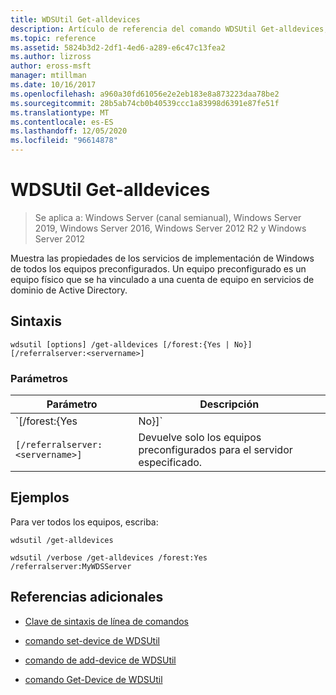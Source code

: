 ```yaml
---
title: WDSUtil Get-alldevices
description: Artículo de referencia del comando WDSUtil Get-alldevices, que muestra las propiedades de los servicios de implementación de Windows de todos los equipos preconfigurados.
ms.topic: reference
ms.assetid: 5824b3d2-2df1-4ed6-a289-e6c47c13fea2
ms.author: lizross
author: eross-msft
manager: mtillman
ms.date: 10/16/2017
ms.openlocfilehash: a960a30fd61056e2e2eb183e8a873223daa78be2
ms.sourcegitcommit: 28b5ab74cb0b40539ccc1a83998d6391e87fe51f
ms.translationtype: MT
ms.contentlocale: es-ES
ms.lasthandoff: 12/05/2020
ms.locfileid: "96614878"
---
```

# <a name="wdsutil-get-alldevices"></a>WDSUtil Get-alldevices

> Se aplica a: Windows Server (canal semianual), Windows Server 2019, Windows Server 2016, Windows Server 2012 R2 y Windows Server 2012

Muestra las propiedades de los servicios de implementación de Windows de todos los equipos preconfigurados. Un equipo preconfigurado es un equipo físico que se ha vinculado a una cuenta de equipo en servicios de dominio de Active Directory.

## <a name="syntax"></a>Sintaxis

```
wdsutil [options] /get-alldevices [/forest:{Yes | No}] [/referralserver:<servername>]
```

### <a name="parameters"></a>Parámetros

| Parámetro | Descripción |
|--|--|
| `[/forest:{Yes | No}]` | Especifica si servicios de implementación de Windows debe devolver equipos en todo el bosque o en el dominio local. La configuración predeterminada es **no**, lo que significa que solo se devuelven los equipos del dominio local. |
| `[/referralserver:<servername>]` | Devuelve solo los equipos preconfigurados para el servidor especificado. |

## <a name="examples"></a>Ejemplos

Para ver todos los equipos, escriba:

```
wdsutil /get-alldevices
```

```
wdsutil /verbose /get-alldevices /forest:Yes /referralserver:MyWDSServer
```

## <a name="additional-references"></a>Referencias adicionales

- [Clave de sintaxis de línea de comandos](command-line-syntax-key.md)

- [comando set-device de WDSUtil](wdsutil-set-device.md)

- [comando de add-device de WDSUtil](wdsutil-add-device.md)

- [comando Get-Device de WDSUtil](wdsutil-get-device.md)
